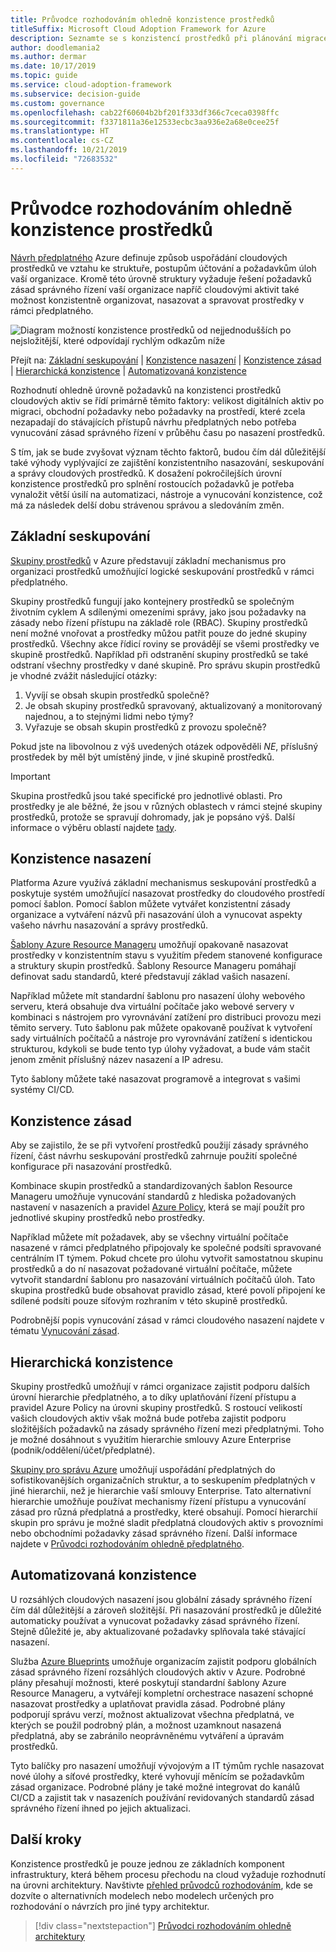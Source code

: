 ```yaml
---
title: Průvodce rozhodováním ohledně konzistence prostředků
titleSuffix: Microsoft Cloud Adoption Framework for Azure
description: Seznamte se s konzistencí prostředků při plánování migrace do Azure.
author: doodlemania2
ms.author: dermar
ms.date: 10/17/2019
ms.topic: guide
ms.service: cloud-adoption-framework
ms.subservice: decision-guide
ms.custom: governance
ms.openlocfilehash: cab22f60604b2bf201f333df366c7ceca0398ffc
ms.sourcegitcommit: f3371811a36e12533ecbc3aa936e2a68e0cee25f
ms.translationtype: HT
ms.contentlocale: cs-CZ
ms.lasthandoff: 10/21/2019
ms.locfileid: "72683532"
---
```

# <a name="resource-consistency-decision-guide"></a>Průvodce rozhodováním ohledně konzistence prostředků

[Návrh předplatného](../subscriptions/index.md) Azure definuje způsob uspořádání cloudových prostředků ve vztahu ke struktuře, postupům účtování a požadavkům úloh vaší organizace. Kromě této úrovně struktury vyžaduje řešení požadavků zásad správného řízení vaší organizace napříč cloudovými aktivit také možnost konzistentně organizovat, nasazovat a spravovat prostředky v rámci předplatného.

![Diagram možností konzistence prostředků od nejjednodušších po nejsložitější, které odpovídají rychlým odkazům níže](../../_images/decision-guides/decision-guide-resource-consistency.png)

Přejít na: [Základní seskupování](#basic-grouping) | [Konzistence nasazení](#deployment-consistency) | [Konzistence zásad](#policy-consistency) | [Hierarchická konzistence](#hierarchical-consistency) | [Automatizovaná konzistence](#automated-consistency)

Rozhodnutí ohledně úrovně požadavků na konzistenci prostředků cloudových aktiv se řídí primárně těmito faktory: velikost digitálních aktiv po migraci, obchodní požadavky nebo požadavky na prostředí, které zcela nezapadají do stávajících přístupů návrhu předplatných nebo potřeba vynucování zásad správného řízení v průběhu času po nasazení prostředků.

S tím, jak se bude zvyšovat význam těchto faktorů, budou čím dál důležitější také výhody vyplývající ze zajištění konzistentního nasazování, seskupování a správy cloudových prostředků. K dosažení pokročilejších úrovní konzistence prostředků pro splnění rostoucích požadavků je potřeba vynaložit větší úsilí na automatizaci, nástroje a vynucování konzistence, což má za následek delší dobu strávenou správou a sledováním změn.

## <a name="basic-grouping"></a>Základní seskupování

[Skupiny prostředků](https://docs.microsoft.com/azure/azure-resource-manager/resource-group-overview#resource-groups) v Azure představují základní mechanismus pro organizaci prostředků umožňující logické seskupování prostředků v rámci předplatného.

Skupiny prostředků fungují jako kontejnery prostředků se společným životním cyklem A sdílenými omezeními správy, jako jsou požadavky na zásady nebo řízení přístupu na základě role (RBAC). Skupiny prostředků není možné vnořovat a prostředky můžou patřit pouze do jedné skupiny prostředků. Všechny akce řídicí roviny se provádějí se všemi prostředky ve skupině prostředků. Například při odstranění skupiny prostředků se také odstraní všechny prostředky v dané skupině. Pro správu skupin prostředků je vhodné zvážit následující otázky:

1. Vyvíjí se obsah skupin prostředků společně?
1. Je obsah skupiny prostředků spravovaný, aktualizovaný a monitorovaný najednou, a to stejnými lidmi nebo týmy?
1. Vyřazuje se obsah skupin prostředků z provozu společně?

Pokud jste na libovolnou z výš uvedených otázek odpověděli _NE_, příslušný prostředek by měl být umístěný jinde, v jiné skupině prostředků.

> [!IMPORTANT]
> Skupina prostředků jsou také specifické pro jednotlivé oblasti. Pro prostředky je ale běžné, že jsou v různých oblastech v rámci stejné skupiny prostředků, protože se spravují dohromady, jak je popsáno výš. Další informace o výběru oblastí najdete [tady](../regions/index.md).

## <a name="deployment-consistency"></a>Konzistence nasazení

Platforma Azure využívá základní mechanismus seskupování prostředků a poskytuje systém umožňující nasazovat prostředky do cloudového prostředí pomocí šablon. Pomocí šablon můžete vytvářet konzistentní zásady organizace a vytváření názvů při nasazování úloh a vynucovat aspekty vašeho návrhu nasazování a správy prostředků.

[Šablony Azure Resource Manageru](https://docs.microsoft.com/azure/azure-resource-manager/template-deployment-overview) umožňují opakovaně nasazovat prostředky v konzistentním stavu s využitím předem stanovené konfigurace a struktury skupin prostředků. Šablony Resource Manageru pomáhají definovat sadu standardů, které představují základ vašich nasazení.

Například můžete mít standardní šablonu pro nasazení úlohy webového serveru, která obsahuje dva virtuální počítače jako webové servery v kombinaci s nástrojem pro vyrovnávání zatížení pro distribuci provozu mezi těmito servery. Tuto šablonu pak můžete opakovaně používat k vytvoření sady virtuálních počítačů a nástroje pro vyrovnávání zatížení s identickou strukturou, kdykoli se bude tento typ úlohy vyžadovat, a bude vám stačit jenom změnit příslušný název nasazení a IP adresu.

Tyto šablony můžete také nasazovat programově a integrovat s vašimi systémy CI/CD.

## <a name="policy-consistency"></a>Konzistence zásad

Aby se zajistilo, že se při vytvoření prostředků použijí zásady správného řízení, část návrhu seskupování prostředků zahrnuje použití společné konfigurace při nasazování prostředků.

Kombinace skupin prostředků a standardizovaných šablon Resource Manageru umožňuje vynucování standardů z hlediska požadovaných nastavení v nasazeních a pravidel [Azure Policy](https://docs.microsoft.com/azure/governance/policy/overview), která se mají použít pro jednotlivé skupiny prostředků nebo prostředky.

Například můžete mít požadavek, aby se všechny virtuální počítače nasazené v rámci předplatného připojovaly ke společné podsíti spravované centrálním IT týmem. Pokud chcete pro úlohu vytvořit samostatnou skupinu prostředků a do ní nasazovat požadované virtuální počítače, můžete vytvořit standardní šablonu pro nasazování virtuálních počítačů úloh. Tato skupina prostředků bude obsahovat pravidlo zásad, které povolí připojení ke sdílené podsíti pouze síťovým rozhraním v této skupině prostředků.

Podrobnější popis vynucování zásad v rámci cloudového nasazení najdete v tématu [Vynucování zásad](../policy-enforcement/index.md).

## <a name="hierarchical-consistency"></a>Hierarchická konzistence

Skupiny prostředků umožňují v rámci organizace zajistit podporu dalších úrovní hierarchie předplatného, a to díky uplatňování řízení přístupu a pravidel Azure Policy na úrovni skupiny prostředků. S rostoucí velikostí vašich cloudových aktiv však možná bude potřeba zajistit podporu složitějších požadavků na zásady správného řízení mezi předplatnými. Toho je možné dosáhnout s využitím hierarchie smlouvy Azure Enterprise (podnik/oddělení/účet/předplatné).

[Skupiny pro správu Azure](https://docs.microsoft.com/azure/governance/management-groups) umožňují uspořádání předplatných do sofistikovanějších organizačních struktur, a to seskupením předplatných v jiné hierarchii, než je hierarchie vaší smlouvy Enterprise. Tato alternativní hierarchie umožňuje používat mechanismy řízení přístupu a vynucování zásad pro různá předplatná a prostředky, které obsahují. Pomocí hierarchií skupin pro správu je možné sladit předplatná cloudových aktiv s provozními nebo obchodními požadavky zásad správného řízení. Další informace najdete v [Průvodci rozhodováním ohledně předplatného](../subscriptions/index.md).

## <a name="automated-consistency"></a>Automatizovaná konzistence

U rozsáhlých cloudových nasazení jsou globální zásady správného řízení čím dál důležitější a zároveň složitější. Při nasazování prostředků je důležité automaticky používat a vynucovat požadavky zásad správného řízení. Stejně důležité je, aby aktualizované požadavky splňovala také stávající nasazení.

Služba [Azure Blueprints](https://docs.microsoft.com/azure/governance/blueprints/overview) umožňuje organizacím zajistit podporu globálních zásad správného řízení rozsáhlých cloudových aktiv v Azure. Podrobné plány přesahují možnosti, které poskytují standardní šablony Azure Resource Manageru, a vytvářejí kompletní orchestrace nasazení schopné nasazovat prostředky a uplatňovat pravidla zásad. Podrobné plány podporují správu verzí, možnost aktualizovat všechna předplatná, ve kterých se použil podrobný plán, a možnost uzamknout nasazená předplatná, aby se zabránilo neoprávněnému vytváření a úpravám prostředků.

Tyto balíčky pro nasazení umožňují vývojovým a IT týmům rychle nasazovat nové úlohy a síťové prostředky, které vyhovují měnícím se požadavkům zásad organizace. Podrobné plány je také možné integrovat do kanálů CI/CD a zajistit tak v nasazeních používání revidovaných standardů zásad správného řízení ihned po jejich aktualizaci.

## <a name="next-steps"></a>Další kroky

Konzistence prostředků je pouze jednou ze základních komponent infrastruktury, která během procesu přechodu na cloud vyžaduje rozhodnutí na úrovni architektury. Navštivte [přehled průvodců rozhodováním](../index.md), kde se dozvíte o alternativních modelech nebo modelech určených pro rozhodování o návrzích pro jiné typy architektur.

> [!div class="nextstepaction"]
> [Průvodci rozhodováním ohledně architektury](../index.md)
